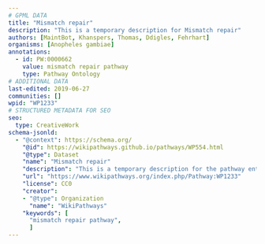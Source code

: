 ```yaml
---
# GPML DATA
title: "Mismatch repair"
description: "This is a temporary description for Mismatch repair"
authors: [MaintBot, Khanspers, Thomas, Ddigles, Fehrhart]
organisms: [Anopheles gambiae]
annotations:
  - id: PW:0000662
    value: mismatch repair pathway
    type: Pathway Ontology
# ADDITIONAL DATA
last-edited: 2019-06-27
communities: []
wpid: "WP1233"
# STRUCTURED METADATA FOR SEO
seo:
  type: CreativeWork
schema-jsonld:
  - "@context": https://schema.org/
    "@id": https://wikipathways.github.io/pathways/WP554.html
    "@type": Dataset
    "name": "Mismatch repair"
    "description": "This is a temporary description for the pathway entitled: Mismatch repair"
    "url": "https://www.wikipathways.org/index.php/Pathway:WP1233"
    "license": CC0
    "creator":
    - "@type": Organization
      "name": "WikiPathways"
    "keywords": [
      "mismatch repair pathway",
      ]
---
```


